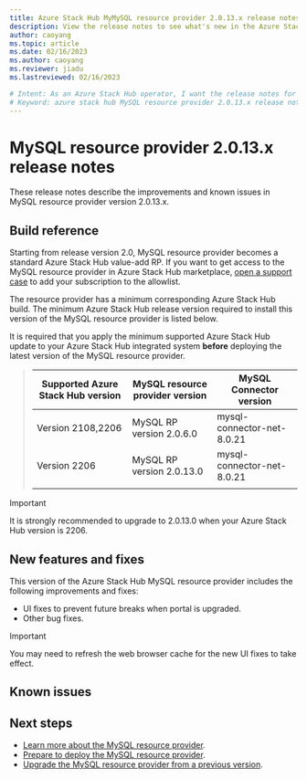 ```yaml
---
title: Azure Stack Hub MyMySQL resource provider 2.0.13.x release notes 
description: View the release notes to see what's new in the Azure Stack Hub MyMySQL resource provider 2.0.13.x update.
author: caoyang
ms.topic: article
ms.date: 02/16/2023
ms.author: caoyang
ms.reviewer: jiadu
ms.lastreviewed: 02/16/2023

# Intent: As an Azure Stack Hub operator, I want the release notes for the MySQL resource provider 2.0.13.x update.
# Keyword: azure stack hub MySQL resource provider 2.0.13.x release notes
---
```


# MySQL resource provider 2.0.13.x release notes

These release notes describe the improvements and known issues in MySQL resource provider version 2.0.13.x.

## Build reference
Starting from release version 2.0, MySQL resource provider becomes a standard Azure Stack Hub value-add RP. If you want to get access to the MySQL resource provider in Azure Stack Hub marketplace, [open a support case](../operator/azure-stack-help-and-support-overview.md) to add your subscription to the allowlist. 

The resource provider has a minimum corresponding Azure Stack Hub build. The minimum Azure Stack Hub release version required to install this version of the MySQL resource provider is listed below.

It is required that you apply the minimum supported Azure Stack Hub update to your Azure Stack Hub integrated system **before** deploying the latest version of the MySQL resource provider.

> |Supported Azure Stack Hub version|MySQL resource provider version|MySQL Connector version|
> |-----|-----|-----|
> |Version 2108,2206|MySQL RP version 2.0.6.0|mysql-connector-net-8.0.21|
> |Version 2206|MySQL RP version 2.0.13.0|mysql-connector-net-8.0.21|
> |     |     |     |

> [!IMPORTANT]
> It is strongly recommended to upgrade to 2.0.13.0 when your Azure Stack Hub version is 2206. 

## New features and fixes

This version of the Azure Stack Hub MySQL resource provider includes the following improvements and fixes:

- UI fixes to prevent future breaks when portal is upgraded.
- Other bug fixes.

> [!IMPORTANT]
> You may need to refresh the web browser cache for the new UI fixes to take effect.

## Known issues



## Next steps

- [Learn more about the MySQL resource provider](azure-stack-MySQL-resource-provider.md).
- [Prepare to deploy the MySQL resource provider](azure-stack-MySQL-resource-provider-deploy.md#prerequisites).
- [Upgrade the MySQL resource provider from a previous version](azure-stack-MySQL-resource-provider-update.md).
